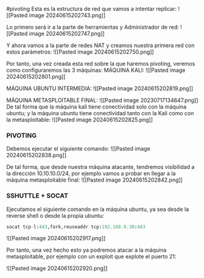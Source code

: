 #pivoting 
Esta es la estructura de red que vamos a intentar replicar:
![[Pasted image 20240615202743.png]]

Lo primero será ir a la parte de herramientas y Administrador de red: 
![[Pasted image 20240615202747.png]]

Y ahora vamos a la parte de redes NAT y creamos nuestra primera red con estos parámetros:
![[Pasted image 20240615202750.png]]

Por tanto, una vez creada esta red sobre la que haremos pivoting, veremos como configuraremos las 3 máquinas:
MÁQUINA KALI:
![[Pasted image 20240615202801.png]]

MÁQUINA UBUNTU INTERMEDIA:
![[Pasted image 20240615202819.png]]

MÁQUINA METASPLOITABLE FINAL:
![[Pasted image 20230717134647.png]]
De tal forma que la máquina kali tiene conectividad solo con la máquina ubuntu; y la máquina ubuntu tiene conectividad tanto con la Kali como con la metasploitable:
![[Pasted image 20240615202825.png]]
### PIVOTING
Debemos ejecutar el siguiente comando:
![[Pasted image 20240615202838.png]]

De tal forma, que desde nuestra máquina atacante, tendremos visibilidad a la dirección 10.10.10.0/24, por ejemplo vamos a probar en llegar a la máquina metasploitable final:
![[Pasted image 20240615202842.png]]
### SSHUTTLE + SOCAT
Ejecutamos el siguiente comando en la máquina ubuntu, ya sea desde la reverse shell o desde la propia ubuntu:
```python
socat tcp-l:443,fork,reuseaddr tcp:192.168.0.30:443
```

![[Pasted image 20240615202917.png]]

Por tanto, una vez hecho esto ya podremos atacar a la máquina metasploitable, por ejemplo con un exploit que explote el puerto 21:

![[Pasted image 20240615202920.png]]